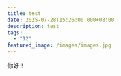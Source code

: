 ```yaml
---
title: test
date: 2025-07-28T15:26:00.000+08:00
description: test
tags:
  - "12"
featured_image: /images/images.jpg
---
```

你好！
